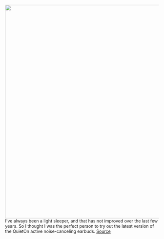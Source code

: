 <img src='https://cdn.vox-cdn.com/thumbor/FbVQLa-e0BVzevBYzccX_krVHr4=/0x0:2040x1360/1200x800/filters:focal(837x346:1163x672)/cdn.vox-cdn.com/uploads/chorus_image/image/70298319/bkrasnoff_211202_4936_0003.0.jpg' width='700px' /><br/>
I've always been a light sleeper, and that has not improved over the last few years. So I thought I was the perfect person to try out the latest version of the QuietOn active noise-canceling earbuds.
<a href='https://www.theverge.com/22813845/quieton-3-earbuds-anc-sleep-noise'> Source <a/>